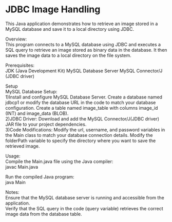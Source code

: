 # JDBC Image Handling

This Java application demonstrates how to retrieve an image stored in a MySQL database and save it to a local directory using JDBC.

Overview:
<br>
This program connects to a MySQL database using JDBC and executes a SQL query to retrieve an image stored as binary data in the database. It then saves the image data to a local directory on the file system.

Prerequisites:
<br>
JDK (Java Development Kit)
MySQL Database Server
MySQL Connector/J (JDBC driver)

Setup
<br>
MySQL Database Setup:
<br>
1)Install and configure MySQL Database Server.
Create a database named jdbcp1 or modify the database URL in the code to match your database configuration.
Create a table named image_table with columns image_id (INT) and image_data (BLOB).
<br>
2)JDBC Driver:
Download and add the MySQL Connector/J(JDBC driver) JAR file to your project dependencies.
<br>
3)Code Modifications:
Modify the url, username, and password variables in the Main class to match your database connection details.
Modify the folderPath variable to specify the directory where you want to save the retrieved image.

Usage:
<br>
Compile the Main.java file using the Java compiler:
<br>
javac Main.java

Run the compiled Java program:
<br>
java Main

Notes:
<br>
Ensure that the MySQL database server is running and accessible from the application.
<br>
Verify that the SQL query in the code (query variable) retrieves the correct image data from the database table.
